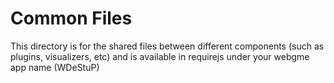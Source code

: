 # Common Files
This directory is for the shared files between different components (such as plugins, visualizers, etc) and is available in requirejs under your webgme app name (WDeStuP)
